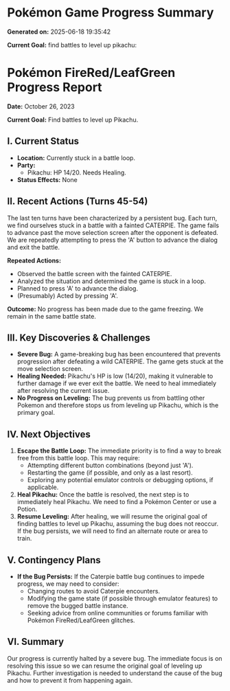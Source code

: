 # Pokémon Game Progress Summary

**Generated on:** 2025-06-18 19:35:42

**Current Goal:** find battles to level up pikachu:


# Pokémon FireRed/LeafGreen Progress Report

**Date:** October 26, 2023

**Current Goal:** Find battles to level up Pikachu.

## I. Current Status

*   **Location:** Currently stuck in a battle loop.
*   **Party:**
    *   Pikachu: HP 14/20. Needs Healing.
*   **Status Effects:** None

## II. Recent Actions (Turns 45-54)

The last ten turns have been characterized by a persistent bug. Each turn, we find ourselves stuck in a battle with a fainted CATERPIE. The game fails to advance past the move selection screen after the opponent is defeated. We are repeatedly attempting to press the 'A' button to advance the dialog and exit the battle.

**Repeated Actions:**

*   Observed the battle screen with the fainted CATERPIE.
*   Analyzed the situation and determined the game is stuck in a loop.
*   Planned to press 'A' to advance the dialog.
*   (Presumably) Acted by pressing 'A'.

**Outcome:** No progress has been made due to the game freezing.  We remain in the same battle state.

## III. Key Discoveries & Challenges

*   **Severe Bug:** A game-breaking bug has been encountered that prevents progression after defeating a wild CATERPIE. The game gets stuck at the move selection screen.
*   **Healing Needed:** Pikachu's HP is low (14/20), making it vulnerable to further damage if we ever exit the battle. We need to heal immediately after resolving the current issue.
*   **No Progress on Leveling:** The bug prevents us from battling other Pokemon and therefore stops us from leveling up Pikachu, which is the primary goal.

## IV. Next Objectives

1.  **Escape the Battle Loop:** The immediate priority is to find a way to break free from this battle loop. This may require:
    *   Attempting different button combinations (beyond just 'A').
    *   Restarting the game (if possible, and only as a last resort).
    *   Exploring any potential emulator controls or debugging options, if applicable.
2.  **Heal Pikachu:** Once the battle is resolved, the next step is to immediately heal Pikachu. We need to find a Pokémon Center or use a Potion.
3.  **Resume Leveling:** After healing, we will resume the original goal of finding battles to level up Pikachu, assuming the bug does not reoccur. If the bug persists, we will need to find an alternate route or area to train.

## V. Contingency Plans

*   **If the Bug Persists:** If the Caterpie battle bug continues to impede progress, we may need to consider:
    *   Changing routes to avoid Caterpie encounters.
    *   Modifying the game state (if possible through emulator features) to remove the bugged battle instance.
    *   Seeking advice from online communities or forums familiar with Pokémon FireRed/LeafGreen glitches.

## VI. Summary

Our progress is currently halted by a severe bug. The immediate focus is on resolving this issue so we can resume the original goal of leveling up Pikachu. Further investigation is needed to understand the cause of the bug and how to prevent it from happening again.
